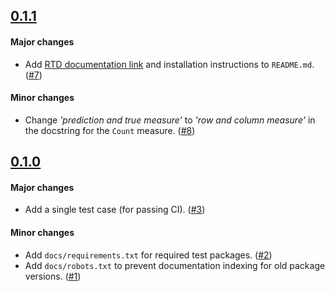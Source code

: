 ## [0.1.1](https://github.com/eonu/daze/releases/tag/v0.1.1)

#### Major changes

- Add [RTD documentation link](https://daze.readthedocs.io/en/latest) and installation instructions to `README.md`. ([#7](https://github.com/eonu/daze/pull/7))

#### Minor changes

- Change _'prediction and true measure'_ to _'row and column measure'_ in the docstring for the `Count` measure. ([#8](https://github.com/eonu/daze/pull/8))

## [0.1.0](https://github.com/eonu/daze/releases/tag/v0.1.0)

#### Major changes

- Add a single test case (for passing CI). ([#3](https://github.com/eonu/daze/pull/3))

#### Minor changes

- Add `docs/requirements.txt` for required test packages. ([#2](https://github.com/eonu/daze/pull/2))
- Add `docs/robots.txt` to prevent documentation indexing for old package versions. ([#1](https://github.com/eonu/daze/pull/1))